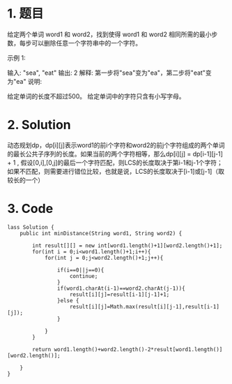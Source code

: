# 1. 题目
给定两个单词 word1 和 word2，找到使得 word1 和 word2 相同所需的最小步数，每步可以删除任意一个字符串中的一个字符。

示例 1:

输入: "sea", "eat"
输出: 2
解释: 第一步将"sea"变为"ea"，第二步将"eat"变为"ea"
说明:

给定单词的长度不超过500。
给定单词中的字符只含有小写字母。
# 2. Solution
动态规划dp，dp[i][j]表示word1的前i个字符和word2的前j个字符组成的两个单词的最长公共子序列的长度。如果当前的两个字符相等，那么dp[i][j] = dp[i-1][j-1] + 1 , 假设[0,i],[0,j]的最后一个字符匹配，则LCS的长度取决于第i-1和j-1个字符；如果不匹配，则需要进行错位比较，也就是说，LCS的长度取决于[i-1]或[j-1]（取较长的一个）
# 3. Code
```
lass Solution {
    public int minDistance(String word1, String word2) {
        
        int result[][] = new int[word1.length()+1][word2.length()+1];
        for(int i = 0;i<word1.length()+1;i++){
            for(int j = 0;j<word2.length()+1;j++){
                
                if(i==0||j==0){
                    continue;
                }
                if(word1.charAt(i-1)==word2.charAt(j-1)){
                    result[i][j]=result[i-1][j-1]+1;
                }else {
                    result[i][j]=Math.max(result[i][j-1],result[i-1][j]);
                }
                
            }
        }
        
        return word1.length()+word2.length()-2*result[word1.length()][word2.length()];
        
    }                                                                                                              
}
```
